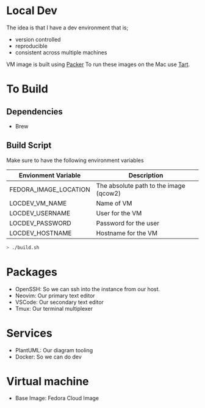 # Local Dev

The idea is that I have a dev environment that is;

- version controlled
- reproducible
- consistent across multiple machines


VM image is built using [Packer](https://www.packer.io/)
To run these images on the Mac use [Tart](https://tart.run/).

# To Build

## Dependencies

- Brew


## Build Script

Make sure to have the following environment variables

| Envionment Variable | Description |
| -- | -- |
| FEDORA_IMAGE_LOCATION | The absolute path to the image (qcow2) |
| LOCDEV_VM_NAME | Name of VM |
| LOCDEV_USERNAME | User for the VM |
| LOCDEV_PASSWORD | Password for the user |
| LOCDEV_HOSTNAME | Hostname for the VM |

```bash
> ./build.sh
```

# Packages

- OpenSSH: So we can ssh into the instance from our host.
- Neovim: Our primary text editor
- VSCode: Our secondary text editor
- Tmux: Our terminal multiplexer

# Services

- PlantUML: Our diagram tooling
- Docker: So we can do dev

# Virtual machine

- Base Image: Fedora Cloud Image

